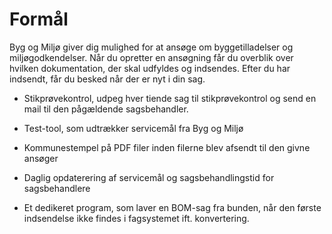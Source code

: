 # Formål

Byg og Miljø giver dig mulighed for at ansøge om byggetilladelser og miljøgodkendelser.
Når du opretter en ansøgning får du overblik over hvilken dokumentation, der skal
udfyldes og indsendes. Efter du har indsendt, får du besked når der er nyt i din sag.




- Stikprøvekontrol, udpeg hver tiende sag til stikprøvekontrol og send en mail til den pågældende sagsbehandler.

- Test-tool, som udtrækker servicemål fra Byg og Miljø

- Kommunestempel på PDF filer inden filerne blev afsendt til den givne ansøger

- Daglig opdaterering af servicemål og sagsbehandlingstid for sagsbehandlere

- Et dedikeret program, som laver en BOM-sag fra bunden, når den første indsendelse ikke findes i fagsystemet ift. konvertering.
